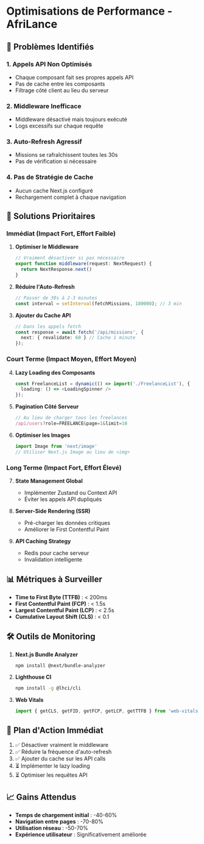 # Optimisations de Performance - AfriLance

## 🎯 Problèmes Identifiés

### 1. Appels API Non Optimisés
- Chaque composant fait ses propres appels API
- Pas de cache entre les composants
- Filtrage côté client au lieu du serveur

### 2. Middleware Inefficace
- Middleware désactivé mais toujours exécuté
- Logs excessifs sur chaque requête

### 3. Auto-Refresh Agressif
- Missions se rafraîchissent toutes les 30s
- Pas de vérification si nécessaire

### 4. Pas de Stratégie de Cache
- Aucun cache Next.js configuré
- Rechargement complet à chaque navigation

## 🚀 Solutions Prioritaires

### Immédiat (Impact Fort, Effort Faible)

1. **Optimiser le Middleware**
   ```typescript
   // Vraiment désactiver si pas nécessaire
   export function middleware(request: NextRequest) {
     return NextResponse.next()
   }
   ```

2. **Réduire l'Auto-Refresh**
   ```typescript
   // Passer de 30s à 2-3 minutes
   const interval = setInterval(fetchMissions, 180000); // 3 min
   ```

3. **Ajouter du Cache API**
   ```typescript
   // Dans les appels fetch
   const response = await fetch('/api/missions', {
     next: { revalidate: 60 } // Cache 1 minute
   });
   ```

### Court Terme (Impact Moyen, Effort Moyen)

4. **Lazy Loading des Composants**
   ```typescript
   const FreelanceList = dynamic(() => import('./FreelanceList'), {
     loading: () => <LoadingSpinner />
   });
   ```

5. **Pagination Côté Serveur**
   ```typescript
   // Au lieu de charger tous les freelances
   /api/users?role=FREELANCE&page=1&limit=10
   ```

6. **Optimiser les Images**
   ```typescript
   import Image from 'next/image'
   // Utiliser Next.js Image au lieu de <img>
   ```

### Long Terme (Impact Fort, Effort Élevé)

7. **State Management Global**
   - Implémenter Zustand ou Context API
   - Éviter les appels API dupliqués

8. **Server-Side Rendering (SSR)**
   - Pré-charger les données critiques
   - Améliorer le First Contentful Paint

9. **API Caching Strategy**
   - Redis pour cache serveur
   - Invalidation intelligente

## 📊 Métriques à Surveiller

- **Time to First Byte (TTFB)** : < 200ms
- **First Contentful Paint (FCP)** : < 1.5s
- **Largest Contentful Paint (LCP)** : < 2.5s
- **Cumulative Layout Shift (CLS)** : < 0.1

## 🛠️ Outils de Monitoring

1. **Next.js Bundle Analyzer**
   ```bash
   npm install @next/bundle-analyzer
   ```

2. **Lighthouse CI**
   ```bash
   npm install -g @lhci/cli
   ```

3. **Web Vitals**
   ```typescript
   import { getCLS, getFID, getFCP, getLCP, getTTFB } from 'web-vitals';
   ```

## 🎯 Plan d'Action Immédiat

1. ✅ Désactiver vraiment le middleware
2. ✅ Réduire la fréquence d'auto-refresh
3. ✅ Ajouter du cache sur les API calls
4. ⏳ Implémenter le lazy loading
5. ⏳ Optimiser les requêtes API

## 📈 Gains Attendus

- **Temps de chargement initial** : -40-60%
- **Navigation entre pages** : -70-80%
- **Utilisation réseau** : -50-70%
- **Expérience utilisateur** : Significativement améliorée
